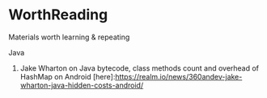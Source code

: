 # WorthReading
Materials worth learning & repeating

Java

1. Jake Wharton on Java bytecode, class methods count and overhead of HashMap on Android [here]:https://realm.io/news/360andev-jake-wharton-java-hidden-costs-android/
